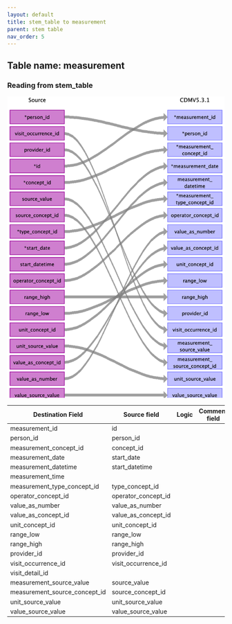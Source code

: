 ```yaml
---
layout: default
title: stem_table to measurement
parent: stem table
nav_order: 5
---
```


## Table name: measurement

### Reading from stem_table

![](md_files/image16.png)

| Destination Field | Source field | Logic | Comment field |
| --- | --- | --- | --- |
| measurement_id | id |  |  |
| person_id | person_id |  |  |
| measurement_concept_id | concept_id |  |  |
| measurement_date | start_date |  |  |
| measurement_datetime | start_datetime |  |  |
| measurement_time |  |  |  |
| measurement_type_concept_id | type_concept_id |  |  |
| operator_concept_id | operator_concept_id |  |  |
| value_as_number | value_as_number |  |  |
| value_as_concept_id | value_as_concept_id |  |  |
| unit_concept_id | unit_concept_id |  |  |
| range_low | range_low |  |  |
| range_high | range_high |  |  |
| provider_id | provider_id |  |  |
| visit_occurrence_id | visit_occurrence_id |  |  |
| visit_detail_id |  |  |  |
| measurement_source_value | source_value |  |  |
| measurement_source_concept_id | source_concept_id |  |  |
| unit_source_value | unit_source_value |  |  |
| value_source_value | value_source_value |  |  |

